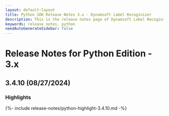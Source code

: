 ```yaml
---
layout: default-layout
title: Python SDK Release Notes 3.x - Dynamsoft Label Recoginizer 
description: This is the release notes page of Dynamsoft Label Recoginizer for Python SDK version 3.x.
keywords: release notes, python
needAutoGenerateSidebar: false
---
```


# Release Notes for Python Edition - 3.x

## 3.4.10 (08/27/2024)

### Highlights

{%- include release-notes/python-highlight-3.4.10.md -%}
